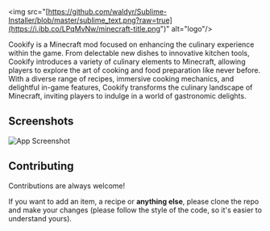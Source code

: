 
<p align="center">

  <img src="[https://github.com/waldyr/Sublime-Installer/blob/master/sublime_text.png?raw=true](https://i.ibb.co/LPqMvNw/minecraft-title.png")" alt="logo"/>
</p>

Cookify is a Minecraft mod focused on enhancing the culinary experience within the game. From delectable new dishes to innovative kitchen tools, Cookify introduces a variety of culinary elements to Minecraft, allowing players to explore the art of cooking and food preparation like never before. With a diverse range of recipes, immersive cooking mechanics, and delightful in-game features, Cookify transforms the culinary landscape of Minecraft, inviting players to indulge in a world of gastronomic delights.

## Screenshots

![App Screenshot](https://via.placeholder.com/468x300?text=Screenshots+will+be+published+soon)


## Contributing

Contributions are always welcome!

If you want to add an item, a recipe or **anything else**, please clone the repo and make your changes (please follow the style of the code, so it's easier to understand yours).

